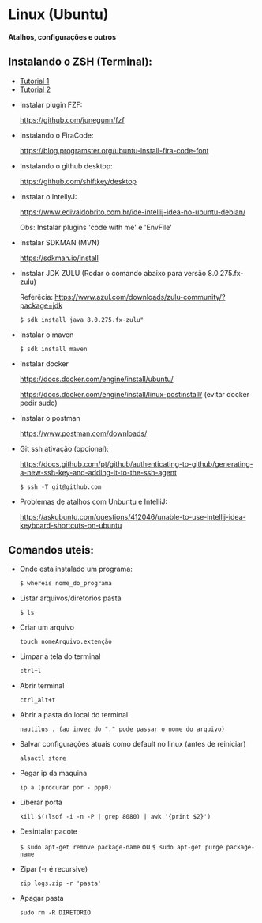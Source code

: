 # Linux (Ubuntu)

#### Atalhos, configurações e outros

## Instalando o ZSH (Terminal):

* [Tutorial 1](https://blog.rocketseat.com.br/terminal-com-oh-my-zsh-spaceship-dracula-e-mais/)
* [Tutorial 2](https://medium.com/@ivanaugustobd/your-terminal-can-be-much-much-more-productive-5256424658e8)

- Instalar plugin FZF:
 
  https://github.com/junegunn/fzf

- Instalando o FiraCode:

  https://blog.programster.org/ubuntu-install-fira-code-font

- Instalando o github desktop:

  https://github.com/shiftkey/desktop

- Instalar o IntellyJ:

  https://www.edivaldobrito.com.br/ide-intellij-idea-no-ubuntu-debian/

  Obs: Instalar plugins 'code with me' e 'EnvFile'

- Instalar SDKMAN (MVN)

  https://sdkman.io/install

- Instalar JDK ZULU (Rodar o comando abaixo para versão 8.0.275.fx-zulu) 
  
  Referêcia: https://www.azul.com/downloads/zulu-community/?package=jdk
  
  ```$ sdk install java 8.0.275.fx-zulu"```

- Instalar o maven

  ```$ sdk install maven```

- Instalar docker

  https://docs.docker.com/engine/install/ubuntu/
  
  https://docs.docker.com/engine/install/linux-postinstall/ (evitar docker pedir sudo)

- Instalar o postman

  https://www.postman.com/downloads/

- Git ssh ativação (opcional):
  
  https://docs.github.com/pt/github/authenticating-to-github/generating-a-new-ssh-key-and-adding-it-to-the-ssh-agent
  
  ```$ ssh -T git@github.com```


- Problemas de atalhos com Unbuntu e IntelliJ:

  https://askubuntu.com/questions/412046/unable-to-use-intellij-idea-keyboard-shortcuts-on-ubuntu

## Comandos uteis:

- Onde esta instalado um programa:

  ```$ whereis nome_do_programa```

- Listar arquivos/diretorios pasta
  
  ```$ ls```

- Criar um arquivo

  ```touch nomeArquivo.extenção```

- Limpar a tela do terminal

  ```ctrl+l```

- Abrir terminal

  ```ctrl_alt+t```

- Abrir a pasta do local do terminal

  ```nautilus . (ao invez do "." pode passar o nome do arquivo)```

- Salvar configurações atuais como default no linux (antes de reiniciar)

  ```alsactl store```

- Pegar ip da maquina

  ```ip a (procurar por - ppp0)```

- Liberar porta

  ```kill $((lsof -i -n -P | grep 8080) | awk '{print $2}')```

- Desintalar pacote

  ```$ sudo apt-get remove package-name```
  ou
  ```$ sudo apt-get purge package-name```

- Zipar (-r é recursive)

  ```zip logs.zip -r 'pasta'```

- Apagar pasta

  ```sudo rm -R DIRETORIO```
